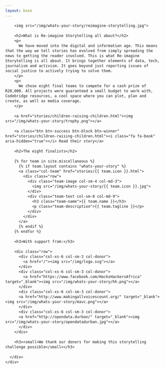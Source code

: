 ```yaml
---
layout: base
---
```

<section class="whats-your-story index">
  <div class="container">
    <div class="row">
      <div class="col-md-8 col-md-offset-2">

        <img src="/img/whats-your-story/reimagine-storytelling.jpg">

        <h2>What is Re-imagine Storytelling all about?</h2>
        <p>
          We have moved into the digital and information age. This means that the way we tell stories has evolved from simply spreading the news to getting the reader involved. This is what Re-imagine Storytelling is all about. It brings together elements of data, tech, journalism and activism. It goes beyond just reporting issues of social justice to actively trying to solve them.
        </p>
        <p>
          We chose eight final teams to compete for a cash prize of R20,000. All projects were guaranteed a small budget to work with, Codebridge resources, a cool space where you can plot, plan and create, as well as media coverage.
        </p>

        <a href="stories/children-raising-children.html"><img src="/img/whats-your-story/trophy.png"></a>

        <a class="btn btn-success btn-block btn-winner" href="stories/children-raising-children.html"><i class="fa fa-book" aria-hidden="true"></i> Read their story</a>

        <h2>The eight finalists</h2>

        {% for team in site.miscellaneous %}
          {% if team.layout contains "whats-your-story" %}
          <a class="col-team" href="stories/{{ team.icon }}.html">
            <div class="row">
              <div class="team-image col-sm-4 col-md-3">
                <img src="/img/whats-your-story/{{ team.icon }}.jpg">
              </div>
              <div class="team-text col-sm-8 col-md-9">
                <h3 class="team-name">{{ team.name }}</h3>
                <p class="team-description">{{ team.tagline }}</p>
              </div>
            </div>
          </a>
          {% endif %}
        {% endfor %}

        <h3>With support from:</h3>

        <div class="row">
          <div class="col-xs-6 col-sm-3 col-donor">
            <a href="/"><img src="/img/logo.svg"></a>
          </div>
          <div class="col-xs-6 col-sm-3 col-donor">
            <a href="https://www.facebook.com/HacksHackersAfrica" target="_blank"><img src="/img/whats-your-story/hh.png"></a>
          </div>
          <div class="col-xs-6 col-sm-3 col-donor">
          <a href="http://www.makingallvoicescount.org/" target="_blank"><img src="/img/whats-your-story/mavc.png"></a>
          </div>
          <div class="col-xs-6 col-sm-3 col-donor">
          <a href="http://opendata.durban/" target="_blank"><img src="/img/whats-your-story/opendatadurban.jpg"></a>
          </div>
        </div>

        <h3><small>We thank our donors for making this storytelling challenge possible</small></h3>

      </div>
    </div>
  </div>
</section>